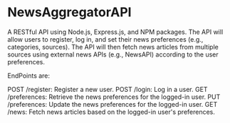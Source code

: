 # NewsAggregatorAPI
A RESTful API using Node.js, Express.js, and NPM packages. 
The API will allow users to register, log in, and set their news preferences (e.g., categories, sources).
The API will then fetch news articles from multiple sources using external news APIs (e.g., NewsAPI) according to the user preferences.

EndPoints are:

POST /register: Register a new user.
POST /login: Log in a user.
GET /preferences: Retrieve the news preferences for the logged-in user.
PUT /preferences: Update the news preferences for the logged-in user.
GET /news: Fetch news articles based on the logged-in user's preferences.
